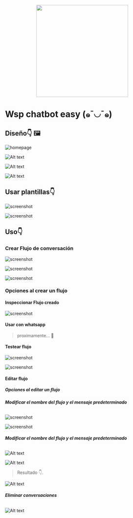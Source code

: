 <p align="center"><img style="width: 300px" src="./public/images/logo.png" /></p>

# Wsp chatbot easy  (๑¯◡¯๑)

## Diseño👇 🖼️

![homepage](public/designScreenshots/home/1.png)

![Alt text](public/designScreenshots/chatbot/home/1.png)

![Alt text](public/designScreenshots/chatbot/templates/1.png)

![Alt text](public/designScreenshots/chatbot/playground/1.png)

## Usar plantillas👇
![screenshot](public/designScreenshots/chatbot/templates/2.png)

![screenshot](public/designScreenshots/chatbot/templates/3.png)

## Uso👇

### Crear Flujo de conversación

![screenshot](public/designScreenshots/chatbot/create/1.png)

![screenshot](public/designScreenshots/chatbot/create/2.png)

![screenshot](public/designScreenshots/chatbot/home/2.png)

### Opciones al crear un flujo
#### **Inspeccionar Flujo creado**

![screenshot](public/designScreenshots/chatbot/home/3.png)

#### **Usar con whatsapp**
> proximamente... 🥲

#### **Testear flujo**
![screenshot](public/designScreenshots/chatbot/playground/2.png)

![screenshot](public/designScreenshots/chatbot/playground/3.png)

#### **Editar flujo**
##### Opciones al editar un flujo

###### **Modificar el nombre del flujo y el mensaje predeterminado**

![screenshot](public/designScreenshots/chatbot/edit/1.png)

![screenshot](public/designScreenshots/chatbot/edit/2.png)

###### **Modificar el nombre del flujo y el mensaje predeterminado**

![Alt text](public/designScreenshots/chatbot/edit/3.png)

![Alt text](public/designScreenshots/chatbot/edit/4.png)

> Resultado 👇.

![Alt text](public/designScreenshots/chatbot/edit/5.png)

###### **Eliminar conversaciones**
![Alt text](public/designScreenshots/chatbot/edit/6.png)
